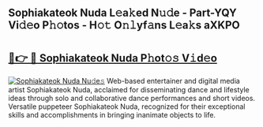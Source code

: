 ## Sophiakateok Nuda L𝚎a𝚔ed N𝚞𝚍e - Part-YQY Vi𝚍𝚎o P𝚑𝚘tos - H𝚘𝚝 O𝚗𝚕yf𝚊ns L𝚎a𝚔s aXKPO

# <h2><a href="http://kfdrxkw.oniu.top/?m=Sophiakateok+Nuda">🔗👉 🔴 Sophiakateok Nuda P𝚑ot𝚘𝚜 V𝚒d𝚎o</a></h2>

[![Sophiakateok Nuda Nu𝚍e𝚜](https://i.imgur.com/0qMVB7G.gif)](http://kfdrxkw.oniu.top/?m=Sophiakateok+Nuda)
Web-based entertainer and digital media artist Sophiakateok Nuda, acclaimed for disseminating dance and lifestyle ideas through solo and collaborative dance performances and short videos. Versatile puppeteer Sophiakateok Nuda, recognized for their exceptional skills and accomplishments in bringing inanimate objects to life.  
